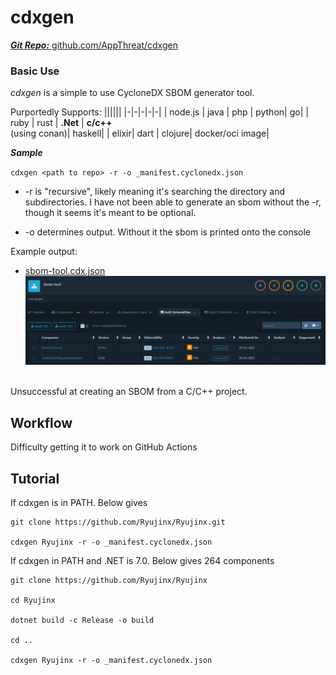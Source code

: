 # cdxgen
[***Git Repo:*** github.com/AppThreat/cdxgen](https://github.com/AppThreat/cdxgen)

### Basic Use

*cdxgen* is a simple to use CycloneDX SBOM generator tool. 

Purportedly Supports:
||||||
|-|-|-|-|-|
| node.js | java | php      | python| go|
| ruby    | rust | **.Net** | **c/c++** <br/>(using conan)| haskell|
| elixir| dart | clojure| docker/oci image|



***Sample***

`cdxgen <path to repo> -r -o _manifest.cyclonedx.json` 

- -r is "recursive", likely meaning it's searching the directory and subdirectories. I have not been able to generate an sbom without the -r, though it seems it's meant to be optional.

- -o determines output. Without it the sbom is printed onto the console

Example output:
- [sbom-tool.cdx.json](files\sbom-tool.cdx.json)
![owasp vulnerability tool](files\cdxgen\sbom-tool_vulnerabilities.png)

<br/>
Unsuccessful at creating an SBOM from a C/C++ project.

## Workflow

Difficulty getting it to work on GitHub Actions



## Tutorial

If cdxgen is in PATH. Below gives 

```
git clone https://github.com/Ryujinx/Ryujinx.git

cdxgen Ryujinx -r -o _manifest.cyclonedx.json
```

If cdxgen in PATH and .NET is 7.0. Below gives 264 components
```
git clone https://github.com/Ryujinx/Ryujinx

cd Ryujinx

dotnet build -c Release -o build

cd ..

cdxgen Ryujinx -r -o _manifest.cyclonedx.json

```
